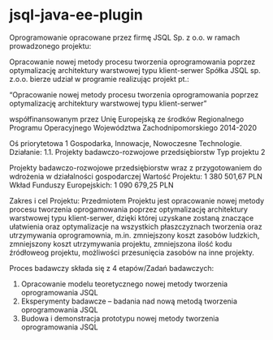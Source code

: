 # jsql-java-ee-plugin

Oprogramowanie opracowane przez firmę JSQL Sp. z o.o. w ramach prowadzonego projektu:

Opracowanie nowej metody procesu tworzenia oprogramowania poprzez optymalizację architektury warstwowej typu klient-serwer
Spółka JSQL sp. z.o.o. bierze udział w programie realizując projekt pt.:

“Opracowanie nowej metody procesu tworzenia oprogramowania poprzez optymalizację architektury warstwowej typu klient-serwer”

współfinansowanym przez Unię Europejską ze środków Regionalnego Programu Operacyjnego Województwa Zachodnipomorskiego 2014-2020

Oś priorytetowa 1 Gospodarka, Innowacje, Nowoczesne Technologie.
Działanie: 1.1. Projekty badawczo-rozwojowe przedsiębiorstw
Typ projektu 2

Projekty badawczo-rozwojowe przedsiębiorstw wraz z przygotowaniem do wdrożenia w działalności gospodarczej
Wartość Projektu: 1 380 501,67 PLN
Wkład Funduszy Europejskich: 1 090 679,25 PLN

Zakres i cel Projektu:
Przedmiotem Projektu jest opracowanie nowej metody procesu tworzenia oprogamowania poprzez optymalizację architektury warstwowej typu klient-serwer, dzięki której uzyskane zostaną znaczące ułatwienia oraz optymalizacje na wszystkich płaszczyznach tworzenia oraz utrzymywania oprogramownia, m.in. zmniejszony koszt zasobów ludzkich, zmniejszony koszt utrzymywania projektu, zmniejszona ilość kodu źródłoweog projektu, możliwości przesunięcia zasobów na inne projekty.

Proces badawczy składa się z 4 etapów/Zadań badawczych:
1. Opracowanie modelu teoretycznego nowej metody tworzenia oprogramowania JSQL
2. Eksperymenty badawcze – badania nad nową metodą tworzenia oprogramowania JSQL
3. Budowa i demonstracja prototypu nowej metody tworzenia oprogramowania JSQL
